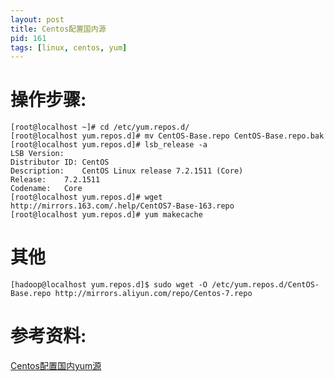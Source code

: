 ```yaml
---
layout: post
title: Centos配置国内源
pid: 161
tags: [linux, centos, yum]
---
```

# 操作步骤:

    [root@localhost ~]# cd /etc/yum.repos.d/
    [root@localhost yum.repos.d]# mv CentOS-Base.repo CentOS-Base.repo.bak
    [root@localhost yum.repos.d]# lsb_release -a
    LSB Version:	
    Distributor ID:	CentOS
    Description:	CentOS Linux release 7.2.1511 (Core) 
    Release:	7.2.1511
    Codename:	Core
    [root@localhost yum.repos.d]# wget http://mirrors.163.com/.help/CentOS7-Base-163.repo
    [root@localhost yum.repos.d]# yum makecache

# 其他

    [hadoop@localhost yum.repos.d]$ sudo wget -O /etc/yum.repos.d/CentOS-Base.repo http://mirrors.aliyun.com/repo/Centos-7.repo

# 参考资料: 

[Centos配置国内yum源](http://blog.chinaunix.net/uid-23683795-id-3477603.html)
